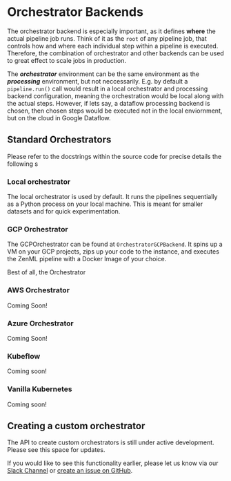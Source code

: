 # Orchestrator Backends
The orchestrator backend is especially important, as it defines **where** the actual 
pipeline job runs. Think of it as the `root` of any pipeline job, that controls how and where each individual step within 
a pipeline is executed. Therefore, the combination of orchestrator and other backends can be used to great effect to scale 
jobs in production.

The **_orchestrator_** environment can be the same environment as the **_processing_** environment, but not neccessarily. 
E.g. by default a `pipeline.run()` call would result in a local orchestrator and processing backend configuration, 
meaning the orchestration would be local along with the actual steps. However, if lets say, a dataflow processing backend 
is chosen, then chosen steps would be executed not in the local enviornment, but on the cloud in Google Dataflow.

## Standard Orchestrators
Please refer to the docstrings within the source code for precise details the following s

### Local orchestrator
The local orchestrator is used by default. It runs the pipelines sequentially as a Python process on your local machine. 
This is meant for smaller datasets and for quick experimentation.

### GCP Orchestrator

The GCPOrchestrator can be found at `OrchestratorGCPBackend`. 
It spins up a VM on your GCP projects, zips up your code to the instance, and executes the ZenML pipeline with a 
Docker Image of your choice.

Best of all, the Orchestrator

### AWS Orchestrator
Coming Soon!

### Azure Orchestrator
Coming Soon!

### Kubeflow
Coming soon!

### Vanilla Kubernetes
Coming soon!


## Creating a custom orchestrator
The API to create custom orchestrators is still under active development. Please see this space for updates.

If you would like to see this functionality earlier, please let us know via our [Slack Channel](https://zenml.io/slack-invite/) 
or [create an issue on GitHub](https://https://github.com/maiot-io/zenml).

